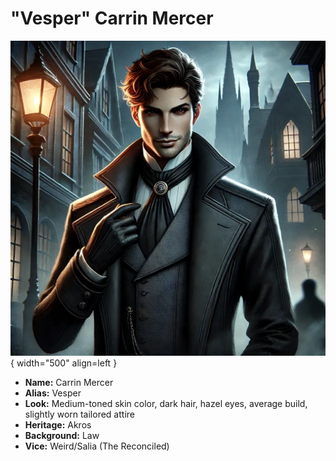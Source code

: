 # "Vesper" Carrin Mercer

![Vesper Portrait](./vesper.webp){ width="500" align=left }

- **Name:** Carrin Mercer
- **Alias:** Vesper
- **Look:** Medium-toned skin color, dark hair, hazel eyes, average build, slightly worn tailored attire
- **Heritage:** Akros
- **Background:** Law
- **Vice:** Weird/Salia (The Reconciled)
